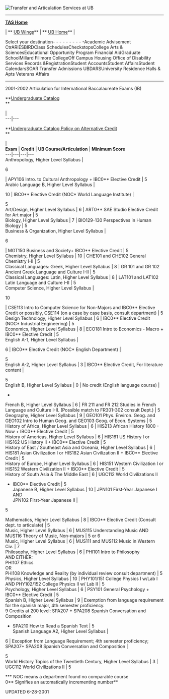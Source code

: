 ![Transfer and Articulation Services at UB](apimage.jpg)  
  
---  
  
**[TAS Home](http://tas.buffalo.edu)**

| ** [ UB Wings](http://wings.buffalo.edu)** | ** [ UB
Home](http://www.buffalo.edu)** |

Select your destination\- - - \- - - - - - -Academic Advisement
CtrARIESBIRDClass SchedulesCheckstopsCollege Arts & SciencesEducational
Opportunity Program Financial AidGraduate SchoolMillard Fillmore CollegeOff
Campus Housing Office of Disability Services Records &RegistrationStudent
AccountsStudent AffairsStudent CalendarsSOAR Transfer Admissions
UBDARSUniversity Residence Halls & Apts Veterans Affairs  
  
* * *

2001-2002 Articulation for International Baccalaureate Exams (IB)

  

**[Undergraduate Catalog  
](http://undergrad-catalog.buffalo.edu/)  **

|  
---|---  
  
**[Undergraduate Catalog Policy on Alternative Credit  
](http://undergrad-catalog.buffalo.edu/uecat/altcred.htm)  **

|  
**Exam** |  **Credit** | **UB Course/Articulation** |  **Minimum Score**  
---|---|---|---  
Anthropology, Higher Level Syllabus |

6

| APY106 Intro. to Cultural Anthropology + IBC0** Elective Credit |  5  
Arabic Language B, Higher Level Syllabus |

10 | IBC0** Elective Credit (NOC* World Language Institute) |

5  
Art/Design, Higher Level Syllabus |  6 | ART0** SAE  Studio Elective Credit
for Art major |  5  
Biology, Higher Level Syllabus |  7 | BIO129-130 Perspectives in Human Biology
|  5  
Business & Organization, Higher Level Syllabus |

6

| MGT150 Business and Society+ IBC0** Elective Credit |  5  
Chemistry, Higher Level Syllabus |  10 | CHE101 and CHE102 General Chemistry
I-II |  5  
Classical Languages: Greek, Higher Level Syllabus |  8 | GR 101 and GR 102
Ancient Greek Language and Culture I-II |  5  
Classical Languages: Latin, Higher Level Syllabus |  8 | LAT101 and LAT102
Latin Language and Culture I-II |  5  
Computer Science, Higher Level Syllabus |

10

| CSE113 Intro to Computer Science for Non-Majors and IBC0** Elective Credit
or possibly, CSE114 (on a case by case basis, consult department) |  5  
Design Technology, Higher Level Syllabus |  6 | IBC0** Elective Credit (NOC*
Industrial Engineering) |  5  
Economics, Higher Level Syllabus |  8 | ECO181 Intro to Economics - Macro \+
IBC0** Elective Credit |  5  
English A-1, Higher Level Syllabus |

6 | IBC0** Elective Credit (NOC* English Department) |

5  
English A-2, Higher Level Syllabus |  3 | IBC0** Elective Credit, For
literature content |

5  
English B, Higher Level Syllabus |  0 | No credit (English language course) |

-  
French B, Higher Level Syllabus |  6 | FR 211 and FR 212 Studies in French
Language and Culture I-II. (Possible match to FR301-302 consult Dept.) |  5  
Geography, Higher Level Syllabus |  9 | GEO101 Phys. Environ. Geog. and GEO102
Intro to Human Geog. and GEO103 Geog. of Econ. Systems |  5  
History of Africa, Higher Level Syllabus |  6 | HIS213 African History 1800 -
Now + IBC0** Elective Credit |  5  
History of Americas, Higher Level Syllabus |  6 | HIS161 US History I or
HIS162 US History II + IBC0** Elective Credit |  5  
History of East / Southeast Asia and Oceania, Higher Level Syllabus |  6 |
HIS181 Asian Civilization I or HIS182 Asian Civilization II + IBC0** Elective
Credit |  5  
History of Europe, Higher Level Syllabus |  6 | HIS151 Western Civilization I
or HIS152 Western Civilization II + IBC0** Elective Credit |  5  
History of South Asia & The Middle East |  6 |  UGC112 World Civilizations II
+ IBC0** Elective Credit |  5  
Japanese B, Higher Level Syllabus | 10 | JPN101 First-Year Japanese I AND  
JPN102 First-Year Japanese II |

5  
  
Mathematics, Higher Level Syllabus |  8 | IBC0** Elective Credit (Consult
dept. to articulate) |  5  
Music, Higher Level Syllabus |  6 | MUS115 Understanding Music AND  
MUS116 Theory of Music, Non-majors |  5 or 6  
Music, Higher Level Syllabus |  6 | MUS111 and MUS112 Music in Western Civ. |
7  
Philosophy, Higher Level Syllabus |  6 | PHI101 Intro to Philosophy  
AND EITHER:  
PHI107 Ethics  
OR  
PHI108 Knowledge and Reality (by individual review consult department) |  5  
Physics, Higher Level Syllabus |  10 | PHY101/151 College Physics I w/Lab I
AND PHY102/152 College Physics II w/ Lab II |  5  
Psychology, Higher Level Syllabus |  6 | PSY101 General Psychology + IBC0**
Elective Credit |  5  
Spanish B, Higher Level Syllabus |  9 | Exemption from language requirement
for the spanish major, 4th semester proficiency.  
9 Credits at 200 level:  SPA207 + SPA208 Spanish Conversation and Composition
+ SPA210 How to Read a Spanish Text |  5  
Spanish Language A2, Higher Level Syllabus |

6 | Exception from Language Requirement; 4th semester proficiency;  
SPA207+ SPA208 Spanish Conversation and Composition |

5  
World History Topics of the Twentieth Century, Higher Level Syllabus |  3 |
UGC112 World Civilizations II |  5  
  
*** NOC means a department found no comparable course  
0** Signifies an automatically incrementing number**

UPDATED 6-28-2001  
    
    
    
    
    
    
    


